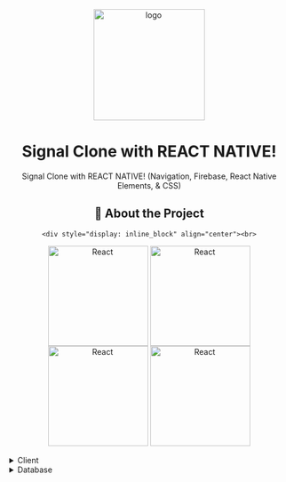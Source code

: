 <div align="center">
  
  <img src="https://assets.mofoprod.net/network/images/signal_logo.width-250.jpg" alt="logo" width="200" height="auto" />
  
   # Signal Clone with REACT NATIVE!
  
   <p>
Signal Clone with REACT NATIVE! (Navigation, Firebase, React Native Elements, & CSS)
  </p>
  
   ## :star2: About the Project
  
    <div style="display: inline_block" align="center"><br>
  <img align="center" alt="React"  width="180" src="https://github.com/DevanshBatra20/Signal-Clone/assets/72523104/0569c87f-06c5-4e99-9b3f-99b84a7e0d10">
  <img align="center" alt="React"  width="180" src="https://github.com/DevanshBatra20/Signal-Clone/assets/72523104/ac98d1ef-e6c5-43b3-b8fe-1097a41e3275">
   <img align="center" alt="React"  width="180" src="https://github.com/DevanshBatra20/Signal-Clone/assets/72523104/f6601c17-9314-4945-bce7-829611820495">
   <img align="center" alt="React"  width="180" src="https://github.com/DevanshBatra20/Signal-Clone/assets/72523104/127d391b-3ace-4381-8253-cf9f61e95cef">
  </div>
  <br />
  
  <details>
  <summary>Client</summary>
  <ul>
    <li><a href="https://#/">Javascript</a></li>
    <li><a href="https://docs.expo.dev/workflow/expo-cli">Expo</a></li>
    <li><a href="https://reactnative.dev">React Native</a></li>
     <li><a href="https://reactnavigation.org/">React Navigation</a></li>
  </ul>
</details>

<details>
<summary>Database</summary>
  <ul>
    <li><a href="https://firebase.google.com/">Firebase</a></li>
  </ul>
</details>

<br />

  
